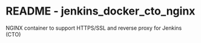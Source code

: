 # README - jenkins_docker_cto_nginx
NGINX container to support HTTPS/SSL and reverse proxy for Jenkins (CTO)
